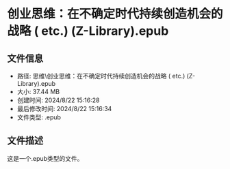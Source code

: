 ﻿# 创业思维：在不确定时代持续创造机会的战略 ( etc.) (Z-Library).epub

## 文件信息
- 路径: 思维\创业思维：在不确定时代持续创造机会的战略 ( etc.) (Z-Library).epub
- 大小: 37.44 MB
- 创建时间: 2024/8/22 15:16:28
- 最后修改时间: 2024/8/22 15:16:34
- 文件类型: .epub

## 文件描述
这是一个.epub类型的文件。

